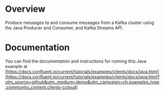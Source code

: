 # Overview

Produce messages to and consume messages from a Kafka cluster using the Java Producer and Consumer, and Kafka Streams API.


# Documentation

You can find the documentation and instructions for running this Java example at [https://docs.confluent.io/current/tutorials/examples/clients/docs/java.html](https://docs.confluent.io/current/tutorials/examples/clients/docs/java.html?utm_source=github&utm_medium=demo&utm_campaign=ch.examples_type.community_content.clients-ccloud)

